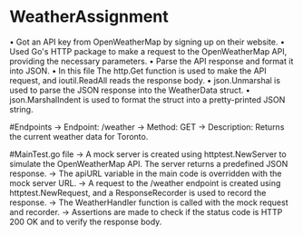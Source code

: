 # WeatherAssignment
•	Got an API key from OpenWeatherMap by signing up on their website.
•	Used Go's HTTP package to make a request to the OpenWeatherMap API, providing the necessary parameters.
•	Parse the API response and format it into JSON.
•	In this file The http.Get function is used to make the API request, and ioutil.ReadAll reads the response body.
•	json.Unmarshal is used to parse the JSON response into the WeatherData struct.
• json.MarshalIndent is used to format the struct into a pretty-printed JSON string.

#Endpoints
-> Endpoint: /weather
-> Method: GET
-> Description: Returns the current weather data for Toronto.

#MainTest.go file 
-> A mock server is created using httptest.NewServer to simulate the OpenWeatherMap API. The server returns a predefined JSON response. 
-> The apiURL variable in the main code is overridden with the mock server URL. 
-> A request to the /weather endpoint is created using httptest.NewRequest, and a ResponseRecorder is used to record the response. 
-> The WeatherHandler function is called with the mock request and recorder. 
-> Assertions are made to check if the status code is HTTP 200 OK and to verify the response body. 
